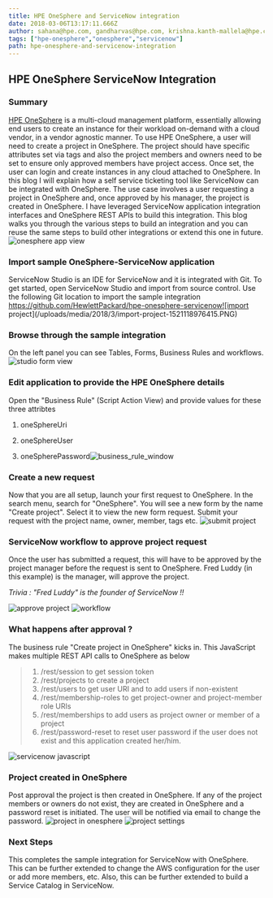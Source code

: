 ```yaml
---
title: HPE OneSphere and ServiceNow integration
date: 2018-03-06T13:17:11.666Z
author: sahana@hpe.com, gandharvas@hpe.com, krishna.kanth-mallela@hpe.com, mpatil@hpe.com, shiva.kum.m@hpe.com 
tags: ["hpe-onesphere","onesphere","servicenow"]
path: hpe-onesphere-and-servicenow-integration
---
```

## HPE OneSphere ServiceNow Integration

### Summary
[HPE OneSphere](https://www.hpe.com/uk/en/solutions/cloud/hybrid-it-management.html) is a multi-cloud management platform, essentially allowing end users to create an instance for their workload on-demand with a cloud vendor, in a vendor agnostic manner. To use HPE OneSphere, a user will need to create a project in OneSphere. The project should have specific attributes set via tags and also the project members and owners need to be set to ensure only approved members have project access. Once set, the user can login and create instances in any cloud attached to OneSphere. In this blog I will explain how a self service ticketing tool like ServiceNow can be integrated with OneSphere. The use case involves a user requesting a project in OneSphere and, once approved by his manager, the project is created in OneSphere. I have leveraged ServiceNow application integration interfaces and OneSphere REST APIs to build this integration. This blog walks you through the various steps to build an integration and you can reuse the same steps to build other integrations or extend this one in future.![onesphere app view](/uploads/media/2018/5/onesphere-app-view-1527851812563.PNG)
### Import sample OneSphere-ServiceNow application
ServiceNow Studio is an IDE for ServiceNow and it is integrated with Git. To get started, open ServiceNow Studio and import from source control. Use the following Git location to import the sample integration https://github.com/HewlettPackard/hpe-onesphere-servicenow![import project](/uploads/media/2018/3/import-project-1521118976415.PNG)
### Browse through the sample integration
On the left panel you can see Tables, Forms, Business Rules and workflows. ![studio form view](/uploads/media/2018/5/studio-form-view-1527852244358.PNG)
### Edit application to provide the HPE OneSphere details
Open the "Business Rule" (Script Action View) and provide values for these three attribtes

1. oneSphereUri

2. oneSphereUser

3. oneSpherePassword![business_rule_window](/uploads/media/2018/5/business_rule_window-1527852410179.PNG)
### Create a new request
Now that you are all setup, launch your first request to OneSphere.
In the search menu, search for "OneSphere". You will see a new form by the name "Create project". Select it to view the new form request. Submit your request with the project name, owner, member, tags etc. ![submit project](/uploads/media/2018/7/submit-project-1532708214264.PNG)
### ServiceNow workflow to approve project request
Once the user has submitted a request, this will have to be approved by the project manager before the request is sent to OneSphere. Fred Luddy (in this example) is the manager, will approve the project.

_Trivia : "Fred Luddy" is the founder of ServiceNow !!_

![approve project](/uploads/media/2018/7/approve-project-1532708926592.PNG)
![workflow](/uploads/media/2018/5/workflow-1527853418318.PNG)
### What happens after approval ?
The business rule "Create project in OneSphere" kicks in. This JavaScript makes multiple REST API calls to OneSphere as below

> 1. /rest/session to get session token
> 2. /rest/projects to create a project
> 3. /rest/users to get user URI and to add users if non-existent
> 4. /rest/membership-roles to get project-owner and project-member role URIs
> 5. /rest/memberships to add users as project owner or member of a project
> 6. /rest/password-reset to reset user password if the user does not exist and this application created her/him.

![servicenow javascript](/uploads/media/2018/5/servicenow-javascript-1527853684361.PNG)
### Project created in OneSphere
Post approval the project is then created in OneSphere. If any of the project members or owners do not exist, they are created in OneSphere and a password reset is initiated. The user will be notified via email to change the password. ![project in onesphere](/uploads/media/2018/3/project-in-onesphere-1520345191868.PNG)
![project settings](/uploads/media/2018/3/project-settings-1520345244750.PNG)
### Next Steps
This completes the sample integration for ServiceNow with OneSphere. This can be further extended to change the AWS configuration for the user or add more members, etc. Also, this can be further extended to build a Service Catalog in ServiceNow.
